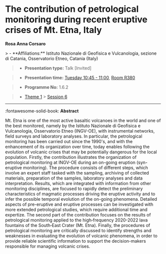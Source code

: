 # The contribution of petrological monitoring during recent eruptive crises of Mt. Etna, Italy

**Rosa Anna Corsaro**

<!-- more -->> - **Affiliations:** Istituto Nazionale di Geofisica e Vulcanologia, sezione di Catania, Osservatorio Etneo, Catania (Italy) 

> - **Presentation type:** Talk [Invited]

> - **Presentation time:** [Tuesday 10:45 - 11:00](../sessions_comparison.md#__tabbed_2_5), [Room R380](../maps_venue.md#__tabbed_1_1)

> - **Programme No:** 1.6.2

> - [Theme 1](../theme1.md) > [Session 6](../sessions/session-1-6.md)

--- 

:fontawesome-solid-book: **Abstract**

Mt. Etna is one of the most active basaltic volcanoes in the world and one of the best monitored, namely by the Istituto Nazionale di Geofisica e Vulcanologia, Osservatorio Etneo (INGV-OE), with instrumental networks, field surveys and laboratory analyses. In particular, the petrological monitoring has been carried out since the 1990's, and with the enhancement of its organization over time, today enables following the evolution of volcanic crises that may be potentially dangerous for the local population.
Firstly, the contribution illustrates the organization of petrological monitoring at INGV-OE during an on-going eruption (syn-eruptive monitoring). The procedure consists of different steps, which involve an expert staff tasked with the sampling, archiving of collected materials, preparation of the samples, laboratory analyses and data interpretation. Results, which are integrated with information from other monitoring disciplines, are focused to rapidly detect the preliminary characteristics of magmatic processes driving the eruptive activity and to infer the possible temporal evolution of the on-going phenomena. Detailed aspects of pre-eruptive and eruptive processes can be investigated with more extended petrological studies, which require additional time and expertize. The second part of the contribution focuses on the results of petrological monitoring applied to the high‑frequency 2020-2022 lava fountains of the South‑East Crater (Mt. Etna). Finally, the procedures of petrological monitoring are critically discussed to identify strengths and weaknesses in evaluating the evolution of volcanic phenomena, in order to provide reliable scientific information to support the decision-makers responsible for managing volcanic crises.

